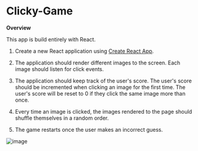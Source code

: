 
# Clicky-Game

**Overview**

This app is build entirely with React. 

1. Create a new React application using [Create React App](https://github.com/facebookincubator/create-react-app).

2. The application should render different images to the screen. Each image should listen for click events.

3. The application should keep track of the user's score. The user's score should be incremented when clicking an image for the first time. The user's score will be reset to 0 if they click the same image more than once.

4. Every time an image is clicked, the images rendered to the page should shuffle themselves in a random order.

5. The game restarts once the user makes an incorrect guess.

![image](clicky-game/screenshot/Capture.JPG)
